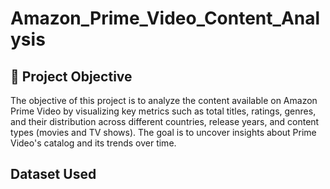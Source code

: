 # Amazon_Prime_Video_Content_Analysis

## 🎯 Project Objective
The objective of this project is to analyze the content available on Amazon Prime Video by visualizing key metrics such as total titles, ratings, genres, and their distribution across different countries, release years, and content types (movies and TV shows). The goal is to uncover insights about Prime Video's catalog and its trends over time.

## Dataset Used 

